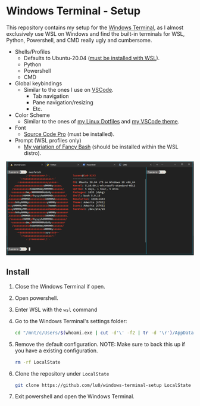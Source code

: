 # Windows Terminal - Setup

This repository contains my setup for the [Windows Terminal](https://en.wikipedia.org/wiki/Windows_Terminal), as I almost exclusively use WSL on Windows and find the built-in terminals for WSL, Python, Powershell, and CMD really ugly and cumbersome.

- Shells/Profiles
    - Defaults to Ubuntu-20.04 ([must be installed with WSL](https://docs.microsoft.com/en-us/windows/wsl/install#install)).
    - Python
    - Powershell
    - CMD
- Global keybindings
    - Similar to the ones I use on [VSCode](https://github.com/lu0/vscode-settings).
        - Tab navigation
        - Pane navigation/resizing
        - Etc.
- Color Scheme
    - Similar to the ones of [my Linux Dotfiles](https://github.com/lu0/dotfiles_linuxMint#terminal) and [my VSCode theme](https://github.com/lu0/vscode-theme-interplanetary-craft).
- Font
    - [Source Code Pro](https://github.com/adobe-fonts/source-code-pro) (must be installed).
- Prompt (WSL profiles only)
    - [My variation of Fancy Bash](https://github.com/lu0/dotfiles_linuxMint/blob/master/bash/fancy-bash.sh) (should be installed within the WSL distro).

![Windows Terminal using my settings](assets/windows-terminal-custom.png)

## Install

1. Close the Windows Terminal if open.
2. Open powershell.
3. Enter WSL with the `wsl` command
4. Go to the Windows Terminal's settings folder:

    ```sh
    cd "/mnt/c/Users/$(whoami.exe | cut -d'\' -f2 | tr -d '\r')/AppData/Local/Packages/Microsoft.WindowsTerminal_8wekyb3d8bbwe"
    ```

5. Remove the default configuration. NOTE: Make sure to back this up if you have a existing configuration.

    ```sh
    rm -rf LocalState
    ```

6. Clone the repository under `LocalState`

    ```sh
    git clone https://github.com/lu0/windows-terminal-setup LocalState
    ```
    
7. Exit powershell and open the Windows Terminal.
